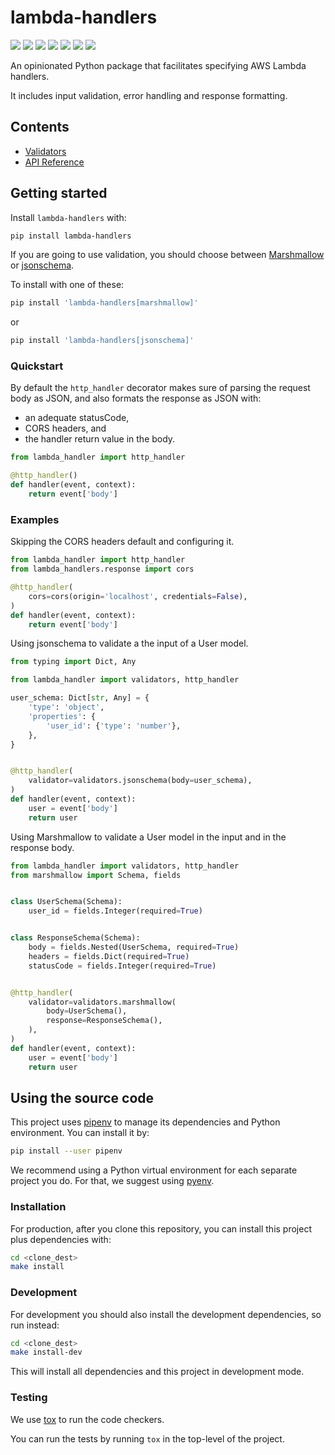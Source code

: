 # lambda-handlers

[![](https://img.shields.io/pypi/v/lambda-handlers.svg)](https://pypi.org/project/lambda-handlers/)
[![](https://travis-ci.org/enter-at/lambda-handlers.svg?branch=master)](https://travis-ci.org/enter-at/lambda-handlers)
[![](https://api.codeclimate.com/v1/badges/a39e55b85bfcc31204b9/maintainability)](https://codeclimate.com/github/enter-at/lambda-handlers/maintainability)
[![](https://api.codeclimate.com/v1/badges/a39e55b85bfcc31204b9/test_coverage)](https://codeclimate.com/github/enter-at/lambda-handlers/test_coverage)
[![](https://requires.io/github/enter-at/lambda-handlers/requirements.svg?branch=master)](https://requires.io/github/enter-at/lambda-handlers/requirements/?branch=master)
[![](https://readthedocs.org/projects/lambda-handlers/badge/?version=latest)](https://lambda-handlers.readthedocs.io/en/latest/)
[![](https://img.shields.io/badge/%20%20%F0%9F%93%A6%F0%9F%9A%80-semantic--release-e10079.svg)](https://github.com/semantic-release/semantic-release)

An opinionated Python package that facilitates specifying AWS Lambda handlers.

It includes input validation, error handling and response formatting.

## Contents

* [Validators](validators.md)
* [API Reference](source/modules)

## Getting started

Install `lambda-handlers` with:

```bash
pip install lambda-handlers
```

If you are going to use validation, you should choose between
[Marshmallow](https://pypi.org/project/marshmallow/) or
[jsonschema](https://pypi.org/project/jsonschema/).

To install with one of these:

```bash
pip install 'lambda-handlers[marshmallow]'
```

or

```bash
pip install 'lambda-handlers[jsonschema]'
```

### Quickstart

By default the `http_handler` decorator makes sure of parsing the request body
as JSON, and also formats the response as JSON with:

   - an adequate statusCode,
   - CORS headers, and
   - the handler return value in the body.

```python
from lambda_handler import http_handler

@http_handler()
def handler(event, context):
    return event['body']
```

### Examples

Skipping the CORS headers default and configuring it.

```python
from lambda_handler import http_handler
from lambda_handlers.response import cors

@http_handler(
    cors=cors(origin='localhost', credentials=False),
)
def handler(event, context):
    return event['body']
```

Using jsonschema to validate a the input of a User model.

```python
from typing import Dict, Any

from lambda_handler import validators, http_handler

user_schema: Dict[str, Any] = {
    'type': 'object',
    'properties': {
        'user_id': {'type': 'number'},
    },
}


@http_handler(
    validator=validators.jsonschema(body=user_schema),
)
def handler(event, context):
    user = event['body']
    return user
```

Using Marshmallow to validate a User model in the input and in
the response body.

```python
from lambda_handler import validators, http_handler
from marshmallow import Schema, fields


class UserSchema(Schema):
    user_id = fields.Integer(required=True)


class ResponseSchema(Schema):
    body = fields.Nested(UserSchema, required=True)
    headers = fields.Dict(required=True)
    statusCode = fields.Integer(required=True)


@http_handler(
    validator=validators.marshmallow(
        body=UserSchema(),
        response=ResponseSchema(),
    ),
)
def handler(event, context):
    user = event['body']
    return user
```

## Using the source code

This project uses [pipenv](https://pipenv.readthedocs.io) to manage its dependencies
and Python environment. You can install it by:

```bash
pip install --user pipenv
```

We recommend using a Python virtual environment for each separate project you do.
For that, we suggest using [pyenv](https://github.com/pyenv/pyenv-installer).

### Installation

For production, after you clone this repository,
you can install this project plus dependencies with:

```bash
cd <clone_dest>
make install
```

### Development

For development you should also install the development dependencies,
so run instead:

```bash
cd <clone_dest>
make install-dev
```

This will install all dependencies and this project in development mode.

### Testing

We use [tox](https://tox.readthedocs.io/en/latest/) to run the code checkers.

You can run the tests by running `tox` in the top-level of the project.
